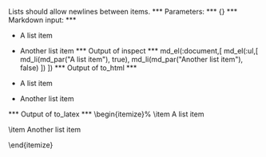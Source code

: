 Lists should allow newlines between items.
*** Parameters: ***
{}
*** Markdown input: ***
*   A list item



*   Another list item
*** Output of inspect ***
md_el(:document,[
	md_el(:ul,[
    md_li(md_par("A list item"), true),
    md_li(md_par("Another list item"), false)
	])
])
*** Output of to_html ***
<ul>
<li>
<p>A list item</p>
</li>
<li>
<p>Another list item</p>
</li>
</ul>
*** Output of to_latex ***
\begin{itemize}%
\item A list item


\item Another list item



\end{itemize}
